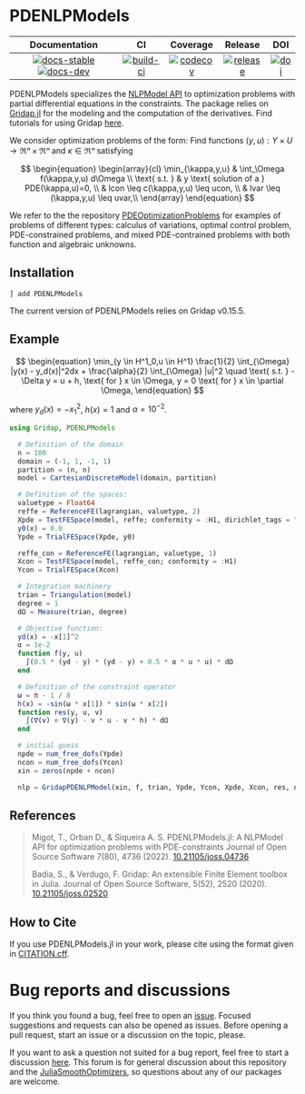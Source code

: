 # PDENLPModels

| **Documentation** | **CI** | **Coverage** | **Release** | **DOI** |
|:-----------------:|:------:|:------------:|:-----------:|:-------:|
| [![docs-stable][docs-stable-img]][docs-stable-url] [![docs-dev][docs-dev-img]][docs-dev-url] | [![build-ci][build-ci-img]][build-ci-url] | [![codecov][codecov-img]][codecov-url] | [![release][release-img]][release-url] | [![doi][doi-img]][doi-url] |

[docs-stable-img]: https://img.shields.io/badge/docs-stable-blue.svg
[docs-stable-url]: https://JuliaSmoothOptimizers.github.io/PDENLPModels.jl/stable
[docs-dev-img]: https://img.shields.io/badge/docs-dev-purple.svg
[docs-dev-url]: https://JuliaSmoothOptimizers.github.io/PDENLPModels.jl/dev
[build-ci-img]: https://github.com/JuliaSmoothOptimizers/PDENLPModels.jl/workflows/CI/badge.svg?branch=main
[build-ci-url]: https://github.com/JuliaSmoothOptimizers/PDENLPModels.jl/actions
[codecov-img]: https://codecov.io/gh/JuliaSmoothOptimizers/PDENLPModels.jl/branch/main/graph/badge.svg
[codecov-url]: https://codecov.io/gh/JuliaSmoothOptimizers/PDENLPModels.jl
[release-img]: https://img.shields.io/github/v/release/JuliaSmoothOptimizers/PDENLPModels.jl.svg?style=flat-square
[release-url]: https://github.com/JuliaSmoothOptimizers/PDENLPModels.jl/releases
[doi-img]: https://joss.theoj.org/papers/10.21105/joss.04736/status.svg
[doi-url]: https://doi.org/10.21105/joss.04736

PDENLPModels specializes the [NLPModel API](https://github.com/JuliaSmoothOptimizers/NLPModels.jl) to optimization problems with partial differential equations in the constraints. The package relies on [Gridap.jl](https://github.com/gridap/Gridap.jl) for the modeling and the computation of the derivatives. Find tutorials for using Gridap [here](https://github.com/gridap/Tutorials).

We consider optimization problems of the form: Find functions $(y,u): Y \times U \rightarrow ℜⁿ \times ℜⁿ$ and $κ \in ℜⁿ$ satisfying

$$
\begin{equation}
   \begin{array}{cl} 
   \min_{\kappa,y,u} & \int_\Omega f(\kappa,y,u) d\Omega \\ 
   \text{ s.t. } & y \text{ solution of a } PDE(\kappa,u)=0, \\
   & lcon \leq c(\kappa,y,u) \leq ucon, \\
   & lvar \leq (\kappa,y,u) \leq uvar,\\
   \end{array} 
\end{equation}
$$

We refer to the the repository [PDEOptimizationProblems](https://github.com/tmigot/PDEOptimizationProblems) for examples of problems of different types: calculus of variations, optimal control problem, PDE-constrained problems, and mixed PDE-contrained problems with both function and algebraic unknowns.

## Installation

```
] add PDENLPModels
```
The current version of PDENLPModels relies on Gridap v0.15.5.

## Example

$$
\begin{equation}
   \min_{y \in H^1_0,u \in H^1} \frac{1}{2} \int_{\Omega} |y(x) - y_d(x)|^2dx + \frac{\alpha}{2} \int_{\Omega} |u|^2 \quad \text{ s.t. } -\Delta y = u + h,   \text{ for }    x \in \Omega, y = 0 \text{ for } x \in \partial \Omega,
\end{equation}
$$

where $y_d(x) = -x_1^2$, $h(x) = 1$ and $\alpha = 10^{-2}$.

```julia
using Gridap, PDENLPModels

  # Definition of the domain
  n = 100
  domain = (-1, 1, -1, 1)
  partition = (n, n)
  model = CartesianDiscreteModel(domain, partition)

  # Definition of the spaces:
  valuetype = Float64
  reffe = ReferenceFE(lagrangian, valuetype, 2)
  Xpde = TestFESpace(model, reffe; conformity = :H1, dirichlet_tags = "boundary")
  y0(x) = 0.0
  Ypde = TrialFESpace(Xpde, y0)

  reffe_con = ReferenceFE(lagrangian, valuetype, 1)
  Xcon = TestFESpace(model, reffe_con; conformity = :H1)
  Ycon = TrialFESpace(Xcon)

  # Integration machinery
  trian = Triangulation(model)
  degree = 1
  dΩ = Measure(trian, degree)

  # Objective function:
  yd(x) = -x[1]^2
  α = 1e-2
  function f(y, u)
    ∫(0.5 * (yd - y) * (yd - y) + 0.5 * α * u * u) * dΩ
  end

  # Definition of the constraint operator
  ω = π - 1 / 8
  h(x) = -sin(ω * x[1]) * sin(ω * x[2])
  function res(y, u, v)
    ∫(∇(v) ⊙ ∇(y) - v * u - v * h) * dΩ
  end

  # initial guess
  npde = num_free_dofs(Ypde)
  ncon = num_free_dofs(Ycon)
  xin = zeros(npde + ncon)

  nlp = GridapPDENLPModel(xin, f, trian, Ypde, Ycon, Xpde, Xcon, res, name = "Control elastic membrane")
```

## References


> Migot, T., Orban D., & Siqueira A. S.
> PDENLPModels.jl: A NLPModel API for optimization problems with PDE-constraints
> Journal of Open Source Software 7(80), 4736 (2022).
> [10.21105/joss.04736](https://doi.org/10.21105/joss.04736)
>
> Badia, S., & Verdugo, F.
> Gridap: An extensible Finite Element toolbox in Julia.
> Journal of Open Source Software, 5(52), 2520 (2020).
> [10.21105/joss.02520](https://doi.org/10.21105/joss.02520)

## How to Cite

If you use PDENLPModels.jl in your work, please cite using the format given in [CITATION.cff](https://github.com/JuliaSmoothOptimizers/PDENLPModels.jl/blob/main/CITATION.cff).

# Bug reports and discussions

If you think you found a bug, feel free to open an [issue](https://github.com/JuliaSmoothOptimizers/PDENLPModels.jl/issues).
Focused suggestions and requests can also be opened as issues. Before opening a pull request, start an issue or a discussion on the topic, please.

If you want to ask a question not suited for a bug report, feel free to start a discussion [here](https://github.com/JuliaSmoothOptimizers/Organization/discussions). This forum is for general discussion about this repository and the [JuliaSmoothOptimizers](https://github.com/JuliaSmoothOptimizers), so questions about any of our packages are welcome.
